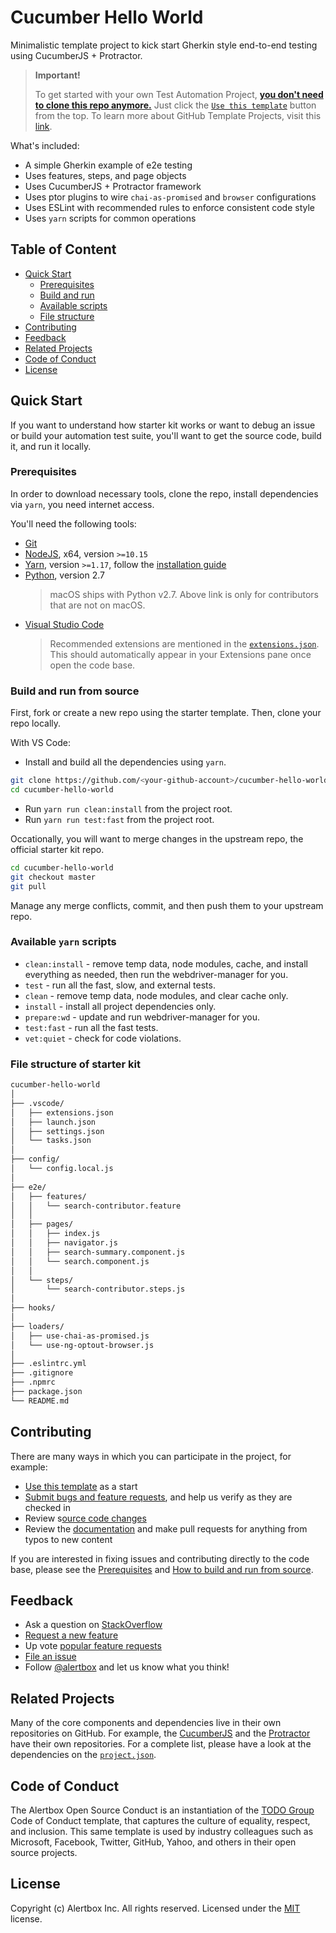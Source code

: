 # Cucumber Hello World

Minimalistic template project to kick start Gherkin style end-to-end testing using CucumberJS + Protractor.

> **Important!**
>
> To get started with your own Test Automation Project, [**you don't need to clone this repo anymore.**](https://github.blog/2019-06-06-generate-new-repositories-with-repository-templates/) Just click the [`Use this template`](https://github.com/kosalanuwan/cucumber-hello-world/generate) button from the top. To learn more about GitHub Template Projects, visit this [link](https://help.github.com/en/articles/creating-a-repository-from-a-template).

What's included:

- A simple Gherkin example of e2e testing
- Uses features, steps, and page objects
- Uses CucumberJS + Protractor framework
- Uses ptor plugins to wire `chai-as-promised` and `browser` configurations
- Uses ESLint with recommended rules to enforce consistent code style
- Uses `yarn` scripts for common operations

## Table of Content

- [Quick Start](#quick-start)
  - [Prerequisites](#prerequisites)
  - [Build and run](#build-and-run-from-source)
  - [Available scripts](#available-yarn-scripts)
  - [File structure](#file-structure-of-starter-kit)
- [Contributing](#contributing)
- [Feedback](#feedback)
- [Related Projects](#related-projects)
- [Code of Conduct](#code-of-conduct)
- [License](#license)

## Quick Start

If you want to understand how starter kit works or want to debug an issue or build your automation test suite, you'll want to get the source code, build it, and run it locally.

### Prerequisites

In order to download necessary tools, clone the repo, install dependencies via `yarn`, you need internet access.

You'll need the following tools:

- [Git]()
- [NodeJS](), x64, version `>=10.15`
- [Yarn](), version `>=1.17`, follow the [installation guide]()
- [Python](), version 2.7
  > macOS ships with Python v2.7. Above link is only for contributors that are not on macOS.
- [Visual Studio Code]()
  > Recommended extensions are mentioned in the [`extensions.json`](). This should automatically appear in your Extensions pane once open the code base.

### Build and run from source

First, fork or create a new repo using the starter template. Then, clone your repo locally.

With VS Code:

- Install and build all the dependencies using `yarn`.
```bash
git clone https://github.com/<your-github-account>/cucumber-hello-world
cd cucumber-hello-world
```
- Run `yarn run clean:install` from the project root.
- Run `yarn run test:fast` from the project root.

Occationally, you will want to merge changes in the upstream repo, the official starter kit repo.
```bash
cd cucumber-hello-world
git checkout master
git pull
```
Manage any merge conflicts, commit, and then push them to your upstream repo.

### Available `yarn` scripts

- `clean:install` - remove temp data, node modules, cache, and install everything as needed, then run the webdriver-manager for you.
- `test` - run all the fast, slow, and external tests.
- `clean` - remove temp data, node modules, and clear cache only.
- `install` - install all project dependencies only.
- `prepare:wd` - update and run webdriver-manager for you.
- `test:fast` - run all the fast tests.
- `vet:quiet` - check for code violations.

### File structure of starter kit
```bash
cucumber-hello-world
│
├── .vscode/
│   ├── extensions.json
│   ├── launch.json
│   ├── settings.json
│   └── tasks.json
│
├── config/
│   └── config.local.js
│
├── e2e/
│   ├── features/
│   │   └── search-contributor.feature
│   │
│   ├── pages/
│   │   ├── index.js
│   │   ├── navigator.js
│   │   ├── search-summary.component.js
│   │   └── search.component.js
│   │
│   └── steps/
│       └── search-contributor.steps.js
│
├── hooks/
│
├── loaders/
│   ├── use-chai-as-promised.js
│   └── use-ng-optout-browser.js
│
├── .eslintrc.yml
├── .gitignore
├── .npmrc
├── package.json
└── README.md
```

## Contributing

There are many ways in which you can participate in the project, for example:

- [Use this template]() as a start
- [Submit bugs and feature requests](), and help us verify as they are checked in
- Review s[ource code changes]()
- Review the [documentation]() and make pull requests for anything from typos to new content

If you are interested in fixing issues and contributing directly to the code base, please see the [Prerequisites](#prerequisites) and [How to build and run from source](#build-and-run).

## Feedback

- Ask a question on [StackOverflow]()
- [Request a new feature]()
- Up vote [popular feature requests]()
- [File an issue]()
- Follow [@alertbox]() and let us know what you think!

## Related Projects

Many of the core components and dependencies live in their own repositories on GitHub. For example, the [CucumberJS]() and the [Protractor]() have their own repositories. For a complete list, please have a look at the dependencies on the [`project.json`]().

## Code of Conduct

The Alertbox Open Source Conduct is an instantiation of the [TODO Group](https://todogroup.org/) Code of Conduct template, that captures the culture of equality, respect, and inclusion. This same template is used by industry colleagues such as Microsoft, Facebook, Twitter, GitHub, Yahoo, and others in their open source projects.

## License

Copyright (c) Alertbox Inc. All rights reserved.
Licensed under the [MIT](LICENSE) license.